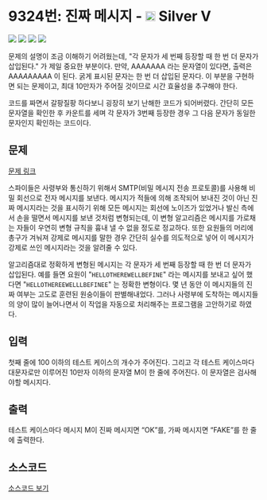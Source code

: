# 9324번: 진짜 메시지 - <img src="https://static.solved.ac/tier_small/6.svg" style="height:20px" /> Silver V

<!-- performance -->

![](https://img.shields.io/badge/Python-3670A0?style=flat-square&logo=python&logoColor=white) ![](https://img.shields.io/badge/BOJ-Passed-Success?style=flat-square) ![](https://img.shields.io/badge/Memory_Usage-33444KB-informational?style=flat-square) ![](https://img.shields.io/badge/Time_Spend-448ms-informational?style=flat-square)


문제의 설명이 조금 이해하기 어려웠는데, "각 문자가 세 번째 등장할 때 한 번 더 문자가 삽입된다." 가 제일 중요한 부분이다.
만약, AAAAAAA 라는 문자열이 있다면, 출력은 AAA*A*AAA*A*A 이 된다. 굵게 표시된 문자는 한 번 더 삽입된 문자다.
이 부분을 구현하면 되는 문제이고, 최대 10만자가 주어질 것이므로 시간 효율성을 추구해야 한다.

코드를 짜면서 갈팡질팡 하다보니 굉장히 보기 난해한 코드가 되어버렸다.
간단히 모든 문자열을 확인한 후 카운트를 세며 각 문자가 3번째 등장한 경우 그 다음 문자가 동일한 문자인지 확인하는 코드이다. 


<!-- end -->

## 문제

[문제 링크](https://boj.kr/9324)


<p>스파이들은 사령부와 통신하기 위해서 SMTP(비밀 메시지 전송&nbsp;프로토콜)를 사용해 비밀 회선으로 전자 메시지를 보낸다. 메시지가 적들에 의해 조작되어&nbsp;보내진 것이 아닌 진짜 메시지라는 것을 표시하기 위해 모든 메시지는 회선에 노이즈가 있었거나 발신&nbsp;측에서 손을 떨면서 메시지를 보낸&nbsp;것처럼 변형되는데,&nbsp;이 변형 알고리즘은 메시지를 가로채는 자들이 우연히&nbsp;변형&nbsp;규칙을&nbsp;흉내&nbsp;낼 수 없을 정도로 정교하다. 또한 요원들의 머리에 총구가 겨눠져 강제로 메시지를 말한 경우 간단히&nbsp;실수를 의도적으로 넣어 이 메시지가 강제로 쓰인 메시지라는 것을 알려줄 수 있다.</p>

<p>알고리즘대로 정확하게 변형된 메시지는 각 문자가 세 번째 등장할 때 한 번 더 문자가 삽입된다. 예를 들면 요원이 "<code>HELLOTHEREWELLBEFINE</code>" 라는 메시지를 보내고 싶어&nbsp;했다면 "<code>HELLOTHEREEWELLLBEFINEE</code>" 는 정확한 변형이다. 몇&nbsp;년 동안 이 메시지들의 진짜 여부는 고도로 훈련된 원숭이들이 판별해내었다. 그러나 사령부에 도착하는 메시지들의 양이 많이 늘어나면서 이 작업을 자동으로 처리해주는 프로그램을 고안하기로 하였다.</p>



## 입력

첫째 줄에 100 이하의 테스트 케이스의 개수가 주어진다. 그리고 각 테스트 케이스마다 대문자로만 이루어진 10만자 이하의 문자열 M이 한 줄에 주어진다. 이 문자열은 검사해야할 메시지다.

## 출력

테스트 케이스마다 메시지 M이 진짜 메시지면 “OK”를, 가짜 메시지면 “FAKE”를 한 줄에 출력한다.

## 소스코드

[소스코드 보기](진짜%20메시지.py)